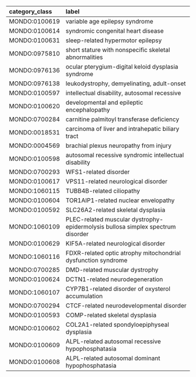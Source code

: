 | category_class   | label                                                                           |
|:-----------------|:--------------------------------------------------------------------------------|
| MONDO:0100619    | variable age epilepsy syndrome                                                  |
| MONDO:0100614    | syndromic congenital heart disease                                              |
| MONDO:0100631    | sleep-related hypermotor epilepsy                                               |
| MONDO:0975810    | short stature with nonspecific skeletal abnormalities                           |
| MONDO:0976136    | ocular pterygium-digital keloid dysplasia syndrome                              |
| MONDO:0976138    | leukodystrophy, demyelinating, adult-onset                                      |
| MONDO:0100597    | intellectual disability, autosomal recessive                                    |
| MONDO:0100620    | developmental and epileptic encephalopathy                                      |
| MONDO:0700284    | carnitine palmitoyl transferase deficiency                                      |
| MONDO:0018531    | carcinoma of liver and intrahepatic biliary tract                               |
| MONDO:0004569    | brachial plexus neuropathy from injury                                          |
| MONDO:0100598    | autosomal recessive syndromic intellectual disability                           |
| MONDO:0700293    | WFS1-related disorder                                                           |
| MONDO:0100617    | VPS11-related neurological disorder                                             |
| MONDO:1060115    | TUBB4B-related ciliopathy                                                       |
| MONDO:0100604    | TOR1AIP1-related nuclear envelopathy                                            |
| MONDO:0100592    | SLC26A2-related skeletal dysplasia                                              |
| MONDO:1060109    | PLEC-related muscular dystrophy-epidermolysis bullosa simplex spectrum disorder |
| MONDO:0100629    | KIF5A-related neurological disorder                                             |
| MONDO:1060116    | FDXR-related optic atrophy mitochondrial dysfunction syndrome                   |
| MONDO:0700285    | DMD-related muscular dystrophy                                                  |
| MONDO:0100624    | DCTN1-related neurodegeneration                                                 |
| MONDO:1060107    | CYP7B1-related disorder of oxysterol accumulation                               |
| MONDO:0700294    | CTCF-related neurodevelopmental disorder                                        |
| MONDO:0100593    | COMP-related skeletal dysplasia                                                 |
| MONDO:0100602    | COL2A1-related spondyloepiphyseal dysplasia                                     |
| MONDO:0100609    | ALPL-related autosomal recessive hypophosphatasia                               |
| MONDO:0100608    | ALPL-related autosomal dominant hypophosphatasia                                |